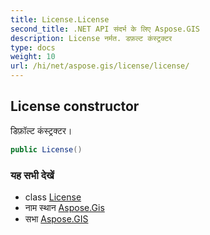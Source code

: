 ```yaml
---
title: License.License
second_title: .NET API संदर्भ के लिए Aspose.GIS
description: License नर्मत. डफ़ल्ट कंस्ट्रक्टर
type: docs
weight: 10
url: /hi/net/aspose.gis/license/license/
---
```

## License constructor

डिफ़ॉल्ट कंस्ट्रक्टर।

```csharp
public License()
```

### यह सभी देखें

* class [License](../)
* नाम स्थान [Aspose.Gis](../../license/)
* सभा [Aspose.GIS](../../../)


